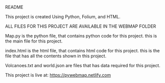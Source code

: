 README

This project is created Using Python, Folium, and HTML.

ALL FILES FOR THIS PROJECT ARE AVAILABLE IN THE WEBMAP FOLDER

Map.py is the python file, that contains python code for this project. this is the main file for this project.

index.html is the html file, that contains html code for this project. this is the file that has all the contents shown in this project.

Volcanoes.txt and world.json are files that has data required for this project. 

This project is live at: https://pywebmap.netlify.com
